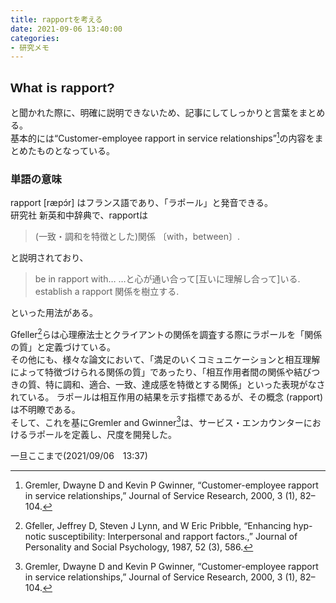 ```yaml
---
title: rapportを考える
date: 2021-09-06 13:40:00
categories:
- 研究メモ
---
```


<link rel="preconnect" href="https://fonts.googleapis.com">
<link rel="preconnect" href="https://fonts.gstatic.com" crossorigin>
<link href="https://fonts.googleapis.com/css2?family=Kosugi&family=Kosugi+Maru&display=swap" rel="stylesheet">
<style>  
.kosugiMaru{
font-family: 'Kosugi Maru', sans-serif;
}
.kosugi{
    font-family: 'Kosugi', sans-serif;
}
</style>

## <span class="kosugiMaru">What is rapport?</span>  

と聞かれた際に、明確に説明できないため、記事にしてしっかりと言葉をまとめる。  
基本的には“Customer-employee rapport in service relationships”[^1]の内容をまとめたものとなっている。
<!-- more-->
### 単語の意味
rapport [ræpɔ́r] はフランス語であり、「ラポール」と発音できる。  
研究社 新英和中辞典で、rapportは
> (一致・調和を特徴とした)関係 〔with，between〕.

と説明されており、
> be in rapport with… …と心が通い合って[互いに理解し合って]いる.  
> establish a rapport 関係を樹立する.

といった用法がある。

Gfeller[^2]らは心理療法士とクライアントの関係を調査する際にラポールを「関係の質」と定義づけている。  
その他にも、様々な論文において、「満足のいくコミュニケーションと相互理解によって特徴づけられる関係の質」であったり、「相互作用者間の関係や結びつきの質、特に調和、適合、一致、達成感を特徴とする関係」といった表現がなされている。
ラポールは相互作用の結果を示す指標であるが、その概念 (rapport) は不明瞭である。  
そして、これを基にGremler and Gwinner[^1]は、サービス・エンカウンターにおけるラポールを定義し、尺度を開発した。

一旦ここまで(2021/09/06　13:37)


[^1]: Gremler, Dwayne D and Kevin P Gwinner, “Customer-employee rapport in service relationships,” Journal of Service Research, 2000, 3 (1), 82–104.

[^2]: Gfeller, Jeffrey D, Steven J Lynn, and W Eric Pribble, “Enhancing hyp- notic susceptibility: Interpersonal and rapport factors.,” Journal of Personality and Social Psychology, 1987, 52 (3), 586.
